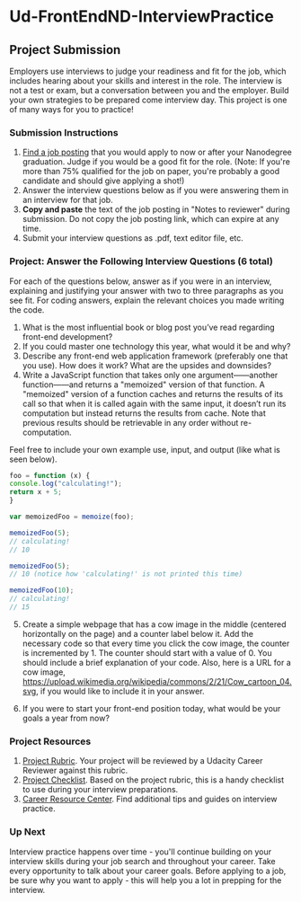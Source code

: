 # Ud-FrontEndND-InterviewPractice

## Project Submission
Employers use interviews to judge your readiness and fit for the job, which includes hearing about your skills and interest in the role. The interview is not a test or exam, but a conversation between you and the employer. Build your own strategies to be prepared come interview day. This project is one of many ways for you to practice!

### Submission Instructions
1. [Find a job posting](https://career-resource-center.udacity.com/job-boards) that you would apply to now or after your Nanodegree graduation. Judge if you would be a good fit for the role. (Note: If you're more than 75% qualified for the job on paper, you're probably a good candidate and should give applying a shot!)
2. Answer the interview questions below as if you were answering them in an interview for that job.
3. **Copy and paste** the text of the job posting in "Notes to reviewer" during submission. Do not copy the job posting link, which can expire at any time.
4. Submit your interview questions as .pdf, text editor file, etc.

### Project: Answer the Following Interview Questions (6 total)
For each of the questions below, answer as if you were in an interview, explaining and justifying your answer with two to three paragraphs as you see fit. For coding answers, explain the relevant choices you made writing the code.

1. What is the most influential book or blog post you’ve read regarding front-end development?
2. If you could master one technology this year, what would it be and why?
3. Describe any front-end web application framework (preferably one that you use). How does it work? What are the upsides and downsides?
4. Write a JavaScript function that takes only one argument——another function——and returns a "memoized" version of that function. A "memoized" version of a function caches and returns the results of its call so that when it is called again with the same input, it doesn’t run its computation but instead returns the results from cache. Note that previous results should be retrievable in any order without re-computation.

Feel free to include your own example use, input, and output (like what is seen below).

```javascript
foo = function (x) {
console.log("calculating!");
return x + 5;
}

var memoizedFoo = memoize(foo);

memoizedFoo(5);
// calculating!
// 10

memoizedFoo(5);
// 10 (notice how 'calculating!' is not printed this time)

memoizedFoo(10);
// calculating!
// 15
```

5. Create a simple webpage that has a cow image in the middle (centered horizontally on the page) and a counter label below it. Add the necessary code so that every time you click the cow image, the counter is incremented by 1. The counter should start with a value of 0. You should include a brief explanation of your code. Also, here is a URL for a cow image, https://upload.wikimedia.org/wikipedia/commons/2/21/Cow_cartoon_04.svg, if you would like to include it in your answer.

6. If you were to start your front-end position today, what would be your goals a year from now?

### Project Resources
1. [Project Rubric](https://review.udacity.com/#!/rubrics/77/view). Your project will be reviewed by a Udacity Career Reviewer against this rubric.
2. [Project Checklist](https://docs.google.com/document/d/1Wv0ZRcKD-ojtC-JxRLh3ZhJT2ONHh3kJWQX9T7w_8vo/pub?embedded=true). Based on the project rubric, this is a handy checklist to use during your interview preparations.
3. [Career Resource Center](https://career-resource-center.udacity.com/interviews). Find additional tips and guides on interview practice.

### Up Next
Interview practice happens over time - you'll continue building on your interview skills during your job search and throughout your career. Take every opportunity to talk about your career goals. Before applying to a job, be sure why you want to apply - this will help you a lot in prepping for the interview.
